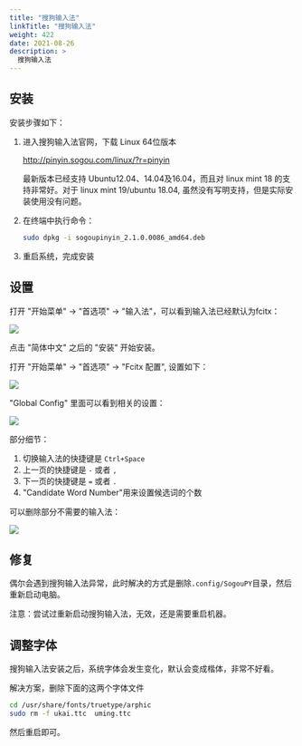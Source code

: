 ```yaml
---
title: "搜狗输入法"
linkTitle: "搜狗输入法"
weight: 422
date: 2021-08-26
description: >
  搜狗输入法
---
```


## 安装

安装步骤如下：

1. 进入搜狗输入法官网，下载 Linux 64位版本

	http://pinyin.sogou.com/linux/?r=pinyin

	最新版本已经支持 Ubuntu12.04、14.04及16.04，而且对 linux mint 18 的支持非常好。对于 linux mint 19/ubuntu 18.04, 虽然没有写明支持，但是实际安装使用没有问题。

2. 在终端中执行命令：

	```bash
	sudo dpkg -i sogoupinyin_2.1.0.0086_amd64.deb
   ```

3. 重启系统，完成安装


## 设置

打开 "开始菜单" -> "首选项" -> "输入法"，可以看到输入法已经默认为fcitx：

![](images/fcitx.jpg)

点击 "简体中文" 之后的 "安装" 开始安装。

打开 "开始菜单" -> "首选项" -> "Fcitx 配置", 设置如下：

![](images/fcitx-2.jpg)

"Global Config" 里面可以看到相关的设置：

![](images/fcitx-3.jpg)

部分细节：

1. 切换输入法的快捷键是 `Ctrl+Space`
2. 上一页的快捷键是 `-` 或者 `,`
3. 下一页的快捷键是 `=` 或者 `.`
4. "Candidate Word Number"用来设置候选词的个数

可以删除部分不需要的输入法：

![](images/fcitx-4.jpg)

## 修复

偶尔会遇到搜狗输入法异常，此时解决的方式是删除`.config/SogouPY`目录，然后重新启动电脑。

注意：尝试过重新启动搜狗输入法，无效，还是需要重启机器。



## 调整字体

搜狗输入法安装之后，系统字体会发生变化，默认会变成楷体，非常不好看。

解决方案，删除下面的这两个字体文件

```bash
cd /usr/share/fonts/truetype/arphic
sudo rm -f ukai.ttc  uming.ttc
```

然后重启即可。

